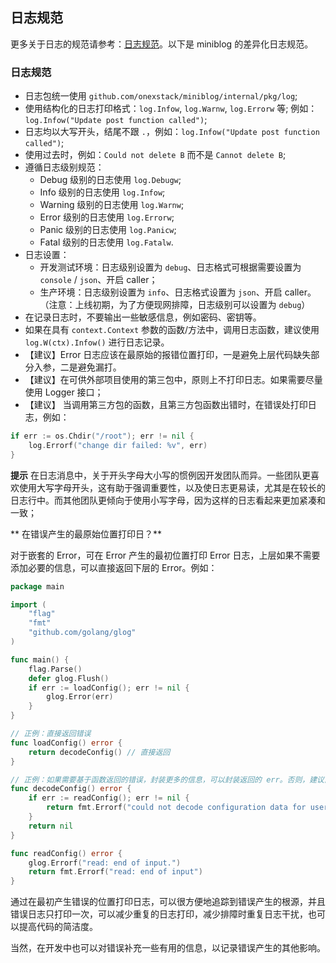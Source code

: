 ## 日志规范

更多关于日志的规范请参考：[日志规范](https://konglingfei.com/onex/convention/log.html)。以下是 miniblog 的差异化日志规范。

### 日志规范

- 日志包统一使用 `github.com/onexstack/miniblog/internal/pkg/log`;
- 使用结构化的日志打印格式：`log.Infow`, `log.Warnw`, `log.Errorw` 等; 例如：`log.Infow("Update post function called")`;
- 日志均以大写开头，结尾不跟 `.`，例如：`log.Infow("Update post function called")`;
- 使用过去时，例如：`Could not delete B` 而不是 `Cannot delete B`;
- 遵循日志级别规范：
    - Debug 级别的日志使用 `log.Debugw`;
    - Info 级别的日志使用 `log.Infow`;
    - Warning 级别的日志使用 `log.Warnw`;
    - Error 级别的日志使用 `log.Errorw`;
    - Panic 级别的日志使用 `log.Panicw`;
    - Fatal 级别的日志使用 `log.Fatalw`.
- 日志设置：
    - 开发测试环境：日志级别设置为 `debug`、日志格式可根据需要设置为 `console` / `json`、开启 caller；
    - 生产环境：日志级别设置为 `info`、日志格式设置为 `json`、开启 caller。（注意：上线初期，为了方便现网排障，日志级别可以设置为 `debug`）
- 在记录日志时，不要输出一些敏感信息，例如密码、密钥等。
- 如果在具有 `context.Context` 参数的函数/方法中，调用日志函数，建议使用 `log.W(ctx).Infow()` 进行日志记录。
- 【建议】Error 日志应该在最原始的报错位置打印，一是避免上层代码缺失部分入参，二是避免漏打。
- 【建议】在可供外部项目使用的第三包中，原则上不打印日志。如果需要尽量使用 Logger 接口；
- 【建议】 当调用第三方包的函数，且第三方包函数出错时，在错误处打印日志，例如：
```go
if err := os.Chdir("/root"); err != nil {
    log.Errorf("change dir failed: %v", err)
}
```

**提示**
在日志消息中，关于开头字母大小写的惯例因开发团队而异。一些团队更喜欢使用大写字母开头，这有助于强调重要性，以及使日志更易读，尤其是在较长的日志行中。而其他团队更倾向于使用小写字母，因为这样的日志看起来更加紧凑和一致；

** 在错误产生的最原始位置打印日？**

对于嵌套的 Error，可在 Error 产生的最初位置打印 Error 日志，上层如果不需要添加必要的信息，可以直接返回下层的 Error。例如：

```go
package main

import (
	"flag"
	"fmt"
	"github.com/golang/glog"
)

func main() {
	flag.Parse()
	defer glog.Flush()
	if err := loadConfig(); err != nil {
		glog.Error(err)
	}
}

// 正例：直接返回错误
func loadConfig() error {
	return decodeConfig() // 直接返回
}

// 正例：如果需要基于函数返回的错误，封装更多的信息，可以封装返回的 err。否则，建议直接返回 err
func decodeConfig() error {
	if err := readConfig(); err != nil {
		return fmt.Errorf("could not decode configuration data for user %s: %v", "colin", err) // 添加必要的信息，用户名称
	}
	return nil
}

func readConfig() error {
	glog.Errorf("read: end of input.")
	return fmt.Errorf("read: end of input")
}
```

通过在最初产生错误的位置打印日志，可以很方便地追踪到错误产生的根源，并且错误日志只打印一次，可以减少重复的日志打印，减少排障时重复日志干扰，也可以提高代码的简洁度。

当然，在开发中也可以对错误补充一些有用的信息，以记录错误产生的其他影响。